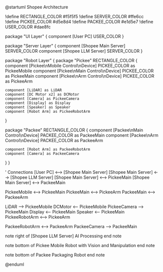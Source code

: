 @startuml Shopee Architecture

!define RECTANGLE_COLOR #f5f5f5
!define SERVER_COLOR #ffe6cc
!define PICKEE_COLOR #d5e8d4
!define PACKEE_COLOR #e1d5e7
!define USER_COLOR #dae8fc

package "UI Layer" {
  component [User PC] USER_COLOR
}

package "Server Layer" {
  component [Shopee Main Server] SERVER_COLOR
  component [Shopee LLM Server] SERVER_COLOR
}

package "Robot Layer" {
  package "Pickee" RECTANGLE_COLOR {
    component [Pickee\nMobile Control\nDevice] PICKEE_COLOR as PickeeMobile
    component [Pickee\nMain Control\nDevice] PICKEE_COLOR as PickeeMain
    component [Pickee\nArm Control\nDevice] PICKEE_COLOR as PickeeArm
    
    component [LiDAR] as LiDAR
    component [DC Motor x2] as DCMotor
    component [Camera] as PickeeCamera
    component [Display] as Display
    component [Speaker] as Speaker
    component [Robot Arm] as PickeeRobotArm
  }
  
  package "Packee" RECTANGLE_COLOR {
    component [Packee\nMain Control\nDevice] PACKEE_COLOR as PackeeMain
    component [Packee\nArm Control\nDevice] PACKEE_COLOR as PackeeArm
    
    component [Robot Arm] as PackeeRobotArm
    component [Camera] as PackeeCamera
  }
}

' Connections
[User PC] <--> [Shopee Main Server]
[Shopee Main Server] <--> [Shopee LLM Server]
[Shopee Main Server] <--> PickeeMain
[Shopee Main Server] <--> PackeeMain

PickeeMobile <--> PickeeMain
PickeeMain <--> PickeeArm
PackeeMain <--> PackeeArm

LiDAR --> PickeeMobile
DCMotor <-- PickeeMobile
PickeeCamera --> PickeeMain
Display <-- PickeeMain
Speaker <-- PickeeMain
PickeeRobotArm <--> PickeeArm

PackeeRobotArm <--> PackeeArm
PackeeCamera --> PackeeMain

note right of [Shopee LLM Server]
  AI Processing
end note

note bottom of Pickee
  Mobile Robot with
  Vision and Manipulation
end note

note bottom of Packee
  Packaging Robot
end note

@enduml